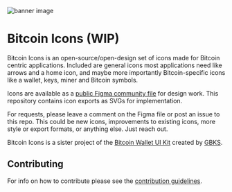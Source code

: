 ![banner image](https://github.com/Bosch-0/Bitcoin-Icons/blob/main/img/Cover.png)

# Bitcoin Icons (WIP)

Bitcoin Icons is an open-source/open-design set of icons made for Bitcoin centric applications. Included are general icons most applications need like arrows and a home icon, and maybe more importantly Bitcoin-specific icons like a wallet, keys, miner and Bitcoin symbols.

Icons are available as a [public Figma community file](https://www.figma.com/community/file/948545404023677970/Bitcoin-icon-set) for design work. This repository contains icon exports as SVGs for implementation.

For requests, please leave a comment on the Figma file or post an issue to this repo. This could be new icons, improvements to existing icons, more style or export formats, or anything else. Just reach out.

Bitcoin Icons is a sister project of the [Bitcoin Wallet UI Kit](https://www.figma.com/file/VB3GQdAnhl8yta44DY3PSV/Bitcoin-Wallet-UI-Kit) created by [GBKS](https://github.com/GBKS).

## Contributing

For info on how to contribute please see the [contribution guidelines](https://github.com/Bosch-0/Bitcoin-Icons/blob/main/CONTRIBUTING.md).
